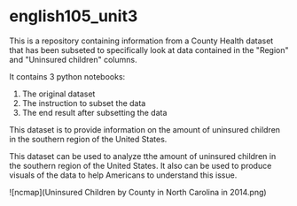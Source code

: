 # english105_unit3

This is a repository containing information from a County Health dataset that has been subseted to specifically look at data contained in the "Region" and "Uninsured children" columns. 

It contains 3 python notebooks:
1. The original dataset
2. The instruction to subset the data
3. The end result after subsetting the data

This dataset is to provide information on the amount of uninsured children in the southern region of the United States. 

This dataset can be used to analyze tthe amount of uninsured children in the southern region of the United States.
It also can be used to produce visuals of the data to help Americans to understand this issue. 

![ncmap](Uninsured Children by County in North Carolina in 2014.png)
